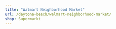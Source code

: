 ```yaml
---
title: "Walmart Neighborhood Market"
url: /daytona-beach/walmart-neighborhood-market/
shop: Supermarkt
---
```


